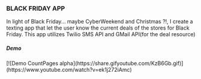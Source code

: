 <h3>BLACK FRIDAY APP</h3>
<p>In light of Black Friday... maybe CyberWeekend and Christmas ?!, I create a texting app that let the user know the current deals of the stores for Black Friday. This app utilizes Twilio SMS API and GMail API(for the deal resource)</p>

<h5>Demo</h5>
[![Demo CountPages alpha](https://share.gifyoutube.com/KzB6Gb.gif)](https://www.youtube.com/watch?v=ek1j272iAmc)
